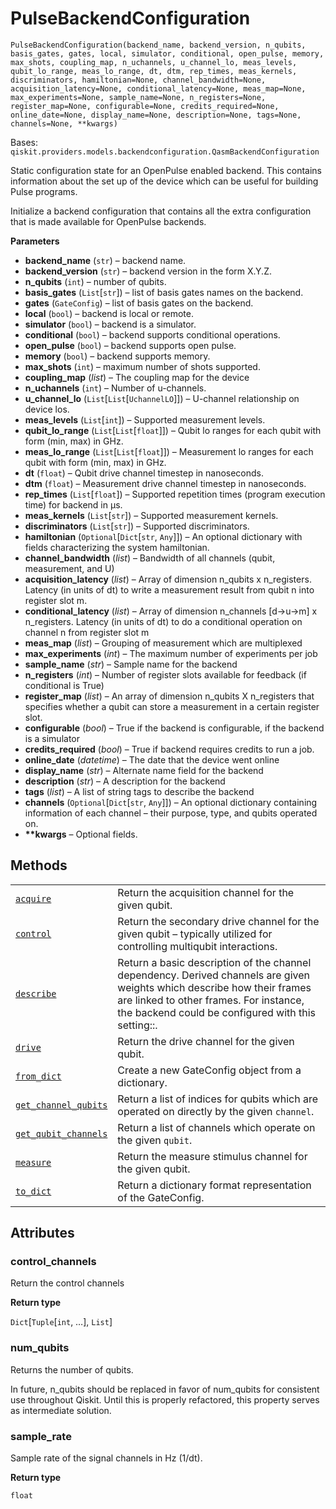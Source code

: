 # PulseBackendConfiguration

<span id="undefined" />

`PulseBackendConfiguration(backend_name, backend_version, n_qubits, basis_gates, gates, local, simulator, conditional, open_pulse, memory, max_shots, coupling_map, n_uchannels, u_channel_lo, meas_levels, qubit_lo_range, meas_lo_range, dt, dtm, rep_times, meas_kernels, discriminators, hamiltonian=None, channel_bandwidth=None, acquisition_latency=None, conditional_latency=None, meas_map=None, max_experiments=None, sample_name=None, n_registers=None, register_map=None, configurable=None, credits_required=None, online_date=None, display_name=None, description=None, tags=None, channels=None, **kwargs)`

Bases: `qiskit.providers.models.backendconfiguration.QasmBackendConfiguration`

Static configuration state for an OpenPulse enabled backend. This contains information about the set up of the device which can be useful for building Pulse programs.

Initialize a backend configuration that contains all the extra configuration that is made available for OpenPulse backends.

**Parameters**

*   **backend\_name** (`str`) – backend name.
*   **backend\_version** (`str`) – backend version in the form X.Y.Z.
*   **n\_qubits** (`int`) – number of qubits.
*   **basis\_gates** (`List`\[`str`]) – list of basis gates names on the backend.
*   **gates** (`GateConfig`) – list of basis gates on the backend.
*   **local** (`bool`) – backend is local or remote.
*   **simulator** (`bool`) – backend is a simulator.
*   **conditional** (`bool`) – backend supports conditional operations.
*   **open\_pulse** (`bool`) – backend supports open pulse.
*   **memory** (`bool`) – backend supports memory.
*   **max\_shots** (`int`) – maximum number of shots supported.
*   **coupling\_map** (*list*) – The coupling map for the device
*   **n\_uchannels** (`int`) – Number of u-channels.
*   **u\_channel\_lo** (`List`\[`List`\[`UchannelLO`]]) – U-channel relationship on device los.
*   **meas\_levels** (`List`\[`int`]) – Supported measurement levels.
*   **qubit\_lo\_range** (`List`\[`List`\[`float`]]) – Qubit lo ranges for each qubit with form (min, max) in GHz.
*   **meas\_lo\_range** (`List`\[`List`\[`float`]]) – Measurement lo ranges for each qubit with form (min, max) in GHz.
*   **dt** (`float`) – Qubit drive channel timestep in nanoseconds.
*   **dtm** (`float`) – Measurement drive channel timestep in nanoseconds.
*   **rep\_times** (`List`\[`float`]) – Supported repetition times (program execution time) for backend in μs.
*   **meas\_kernels** (`List`\[`str`]) – Supported measurement kernels.
*   **discriminators** (`List`\[`str`]) – Supported discriminators.
*   **hamiltonian** (`Optional`\[`Dict`\[`str`, `Any`]]) – An optional dictionary with fields characterizing the system hamiltonian.
*   **channel\_bandwidth** (*list*) – Bandwidth of all channels (qubit, measurement, and U)
*   **acquisition\_latency** (*list*) – Array of dimension n\_qubits x n\_registers. Latency (in units of dt) to write a measurement result from qubit n into register slot m.
*   **conditional\_latency** (*list*) – Array of dimension n\_channels \[d->u->m] x n\_registers. Latency (in units of dt) to do a conditional operation on channel n from register slot m
*   **meas\_map** (*list*) – Grouping of measurement which are multiplexed
*   **max\_experiments** (*int*) – The maximum number of experiments per job
*   **sample\_name** (*str*) – Sample name for the backend
*   **n\_registers** (*int*) – Number of register slots available for feedback (if conditional is True)
*   **register\_map** (*list*) – An array of dimension n\_qubits X n\_registers that specifies whether a qubit can store a measurement in a certain register slot.
*   **configurable** (*bool*) – True if the backend is configurable, if the backend is a simulator
*   **credits\_required** (*bool*) – True if backend requires credits to run a job.
*   **online\_date** (*datetime*) – The date that the device went online
*   **display\_name** (*str*) – Alternate name field for the backend
*   **description** (*str*) – A description for the backend
*   **tags** (*list*) – A list of string tags to describe the backend
*   **channels** (`Optional`\[`Dict`\[`str`, `Any`]]) – An optional dictionary containing information of each channel – their purpose, type, and qubits operated on.
*   **\*\*kwargs** – Optional fields.

## Methods

|                                                                                                                                                                                                                                          |                                                                                                                                                                                                                         |
| ---------------------------------------------------------------------------------------------------------------------------------------------------------------------------------------------------------------------------------------- | ----------------------------------------------------------------------------------------------------------------------------------------------------------------------------------------------------------------------- |
| [`acquire`](qiskit.providers.models.PulseBackendConfiguration.acquire#qiskit.providers.models.PulseBackendConfiguration.acquire "qiskit.providers.models.PulseBackendConfiguration.acquire")                                             | Return the acquisition channel for the given qubit.                                                                                                                                                                     |
| [`control`](qiskit.providers.models.PulseBackendConfiguration.control#qiskit.providers.models.PulseBackendConfiguration.control "qiskit.providers.models.PulseBackendConfiguration.control")                                             | Return the secondary drive channel for the given qubit – typically utilized for controlling multiqubit interactions.                                                                                                    |
| [`describe`](qiskit.providers.models.PulseBackendConfiguration.describe#qiskit.providers.models.PulseBackendConfiguration.describe "qiskit.providers.models.PulseBackendConfiguration.describe")                                         | Return a basic description of the channel dependency. Derived channels are given weights which describe how their frames are linked to other frames. For instance, the backend could be configured with this setting::. |
| [`drive`](qiskit.providers.models.PulseBackendConfiguration.drive#qiskit.providers.models.PulseBackendConfiguration.drive "qiskit.providers.models.PulseBackendConfiguration.drive")                                                     | Return the drive channel for the given qubit.                                                                                                                                                                           |
| [`from_dict`](qiskit.providers.models.PulseBackendConfiguration.from_dict#qiskit.providers.models.PulseBackendConfiguration.from_dict "qiskit.providers.models.PulseBackendConfiguration.from_dict")                                     | Create a new GateConfig object from a dictionary.                                                                                                                                                                       |
| [`get_channel_qubits`](qiskit.providers.models.PulseBackendConfiguration.get_channel_qubits#qiskit.providers.models.PulseBackendConfiguration.get_channel_qubits "qiskit.providers.models.PulseBackendConfiguration.get_channel_qubits") | Return a list of indices for qubits which are operated on directly by the given `channel`.                                                                                                                              |
| [`get_qubit_channels`](qiskit.providers.models.PulseBackendConfiguration.get_qubit_channels#qiskit.providers.models.PulseBackendConfiguration.get_qubit_channels "qiskit.providers.models.PulseBackendConfiguration.get_qubit_channels") | Return a list of channels which operate on the given `qubit`.                                                                                                                                                           |
| [`measure`](qiskit.providers.models.PulseBackendConfiguration.measure#qiskit.providers.models.PulseBackendConfiguration.measure "qiskit.providers.models.PulseBackendConfiguration.measure")                                             | Return the measure stimulus channel for the given qubit.                                                                                                                                                                |
| [`to_dict`](qiskit.providers.models.PulseBackendConfiguration.to_dict#qiskit.providers.models.PulseBackendConfiguration.to_dict "qiskit.providers.models.PulseBackendConfiguration.to_dict")                                             | Return a dictionary format representation of the GateConfig.                                                                                                                                                            |

## Attributes

<span id="undefined" />

### control\_channels

Return the control channels

**Return type**

`Dict`\[`Tuple`\[`int`, …], `List`]

<span id="undefined" />

### num\_qubits

Returns the number of qubits.

In future, n\_qubits should be replaced in favor of num\_qubits for consistent use throughout Qiskit. Until this is properly refactored, this property serves as intermediate solution.

<span id="undefined" />

### sample\_rate

Sample rate of the signal channels in Hz (1/dt).

**Return type**

`float`
